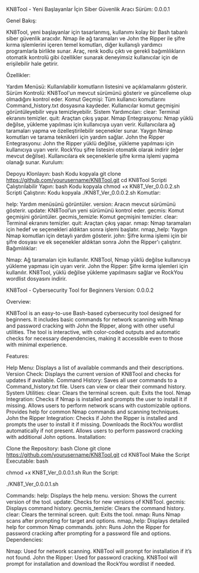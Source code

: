 KN8Tool - Yeni Başlayanlar İçin Siber Güvenlik Aracı
Sürüm: 0.0.0.1

Genel Bakış:

KN8Tool, yeni başlayanlar için tasarlanmış, kullanımı kolay bir Bash tabanlı siber güvenlik aracıdır. Nmap ile ağ taramaları ve John the Ripper ile şifre kırma işlemlerini içeren temel komutları, diğer kullanışlı yardımcı programlarla birlikte sunar. Araç, renk kodlu çıktı ve gerekli bağımlılıkların otomatik kontrolü gibi özellikler sunarak deneyimsiz kullanıcılar için de erişilebilir hale getirir.

Özellikler:

Yardım Menüsü:
Kullanılabilir komutların listesini ve açıklamalarını gösterir.
Sürüm Kontrolü:
KN8Tool'un mevcut sürümünü gösterir ve güncelleme olup olmadığını kontrol eder.
Komut Geçmişi:
Tüm kullanıcı komutlarını Command_history.txt dosyasına kaydeder.
Kullanıcılar komut geçmişini görüntüleyebilir veya temizleyebilir.
Sistem Yardımcıları:
clear: Terminal ekranını temizler.
quit: Araçtan çıkış yapar.
Nmap Entegrasyonu:
Nmap yüklü değilse, yükleme yapılması için kullanıcıya uyarı verir.
Kullanıcılara ağ taramaları yapma ve özelleştirilebilir seçenekler sunar.
Yaygın Nmap komutları ve tarama teknikleri için yardım sağlar.
John the Ripper Entegrasyonu:
John the Ripper yüklü değilse, yükleme yapılması için kullanıcıya uyarı verir.
RockYou şifre listesini otomatik olarak indirir (eğer mevcut değilse).
Kullanıcılara ek seçeneklerle şifre kırma işlemi yapma olanağı sunar.
Kurulum:

Depoyu Klonlayın:
bash
Kodu kopyala
git clone https://github.com/yourusername/KN8Tool.git
cd KN8Tool
Scripti Çalıştırılabilir Yapın:
bash
Kodu kopyala
chmod +x KN8T_Ver_0.0.0.2.sh
Scripti Çalıştırın:
Kodu kopyala
./KN8T_Ver_0.0.0.2.sh
Komutlar:

help: Yardım menüsünü görüntüler.
version: Aracın mevcut sürümünü gösterir.
update: KN8Tool’un yeni sürümünü kontrol eder.
gecmis: Komut geçmişini görüntüler.
gecmis_temizle: Komut geçmişini temizler.
clear: Terminal ekranını temizler.
quit: Araçtan çıkış yapar.
nmap: Nmap taramaları için hedef ve seçenekleri aldıktan sonra işlemi başlatır.
nmap_help: Yaygın Nmap komutları için detaylı yardım gösterir.
john: Şifre kırma işlemi için bir şifre dosyası ve ek seçenekler aldıktan sonra John the Ripper'ı çalıştırır.
Bağımlılıklar:

Nmap: Ağ taramaları için kullanılır. KN8Tool, Nmap yüklü değilse kullanıcıya yükleme yapması için uyarı verir.
John the Ripper: Şifre kırma işlemleri için kullanılır. KN8Tool, yüklü değilse yükleme yapılmasını sağlar ve RockYou wordlist dosyasını indirir.





KN8Tool - Cybersecurity Tool for Beginners
Version: 0.0.0.2

Overview:

KN8Tool is an easy-to-use Bash-based cybersecurity tool designed for beginners. It includes basic commands for network scanning with Nmap and password cracking with John the Ripper, along with other useful utilities. The tool is interactive, with color-coded outputs and automatic checks for necessary dependencies, making it accessible even to those with minimal experience.

Features:

Help Menu:
Displays a list of available commands and their descriptions.
Version Check:
Displays the current version of KN8Tool and checks for updates if available.
Command History:
Saves all user commands to a Command_history.txt file.
Users can view or clear their command history.
System Utilities:
clear: Clears the terminal screen.
quit: Exits the tool.
Nmap Integration:
Checks if Nmap is installed and prompts the user to install it if missing.
Allows users to perform network scans with customizable options.
Provides help for common Nmap commands and scanning techniques.
John the Ripper Integration:
Checks if John the Ripper is installed and prompts the user to install it if missing.
Downloads the RockYou wordlist automatically if not present.
Allows users to perform password cracking with additional John options.
Installation:

Clone the Repository:
bash
Clone
git clone https://github.com/yourusername/KN8Tool.git
cd KN8Tool
Make the Script Executable:
bash

chmod +x KN8T_Ver_0.0.0.1.sh
Run the Script:

./KN8T_Ver_0.0.0.1.sh

Commands:
help: Displays the help menu.
version: Shows the current version of the tool.
update: Checks for new versions of KN8Tool.
gecmis: Displays command history.
gecmis_temizle: Clears the command history.
clear: Clears the terminal screen.
quit: Exits the tool.
nmap: Runs Nmap scans after prompting for target and options.
nmap_help: Displays detailed help for common Nmap commands.
john: Runs John the Ripper for password cracking after prompting for a password file and options.
Dependencies:

Nmap: Used for network scanning. KN8Tool will prompt for installation if it’s not found.
John the Ripper: Used for password cracking. KN8Tool will prompt for installation and download the RockYou wordlist if needed.


